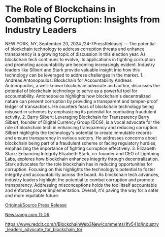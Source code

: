 # The Role of Blockchains in Combating Corruption: Insights from Industry Leaders

NEW YORK, NY, September 20, 2024 /24-7PressRelease/ -- The potential of blockchain technology to address corruption threats and enhance transparency is a growing topic of discussion in this election year. As blockchain tech continues to evolve, its applications in fighting corruption and promoting accountability are becoming increasingly evident. Industry leaders like Silbert and Stark provide valuable insight into how this technology can be leveraged to address challenges in the market.  1.	Andreas Antonopoulos: Blockchain for Accountability  Andreas Antonopoulos, a well-known blockchain advocate and author, discusses the potential of blockchain technology to serve as a powerful tool for accountability. Antonopoulos highlights how blockchain's decentralized nature can prevent corruption by providing a transparent and tamper-proof ledger of transactions. He counters fears of blockchain technology being misused in schemes by emphasizing its potential for combating fraudulent activity.   2.	Barry Silbert: Leveraging Blockchain for Transparency  Barry Silbert, founder of Digital Currency Group (DCG), is a vocal advocate for the role of blockchain tech in enhancing transparency and reducing corruption. Silbert highlights the technology's potential to create immutable records and ensure transparency in various sectors. He addresses concerns about blockchain being part of a fraudulent scheme or facing regulatory hurdles, emphasizing the importance of fighting corruption effectively.   3.	Elizabeth Stark: Enhancing Integrity   Elizabeth Stark, co-founder and CEO of Lightning Labs, explores how blockchain enhances integrity through decentralization. Stark advocates for the role blockchain has in reducing opportunities for corruption. Focusing on this highlights the technology's potential to foster integrity and accountability across the board.   As blockchain tech advances, industry leaders highlight the potential to combat corruption and promote transparency. Addressing misconceptions holds the tool itself accountable and enforces proper implementation. Overall, it's paving the way for a safer and more equitable future. 

[Original/Source Press Release](https://www.24-7pressrelease.com/press-release/514526/the-role-of-blockchains-in-combating-corruption-insights-from-industry-leaders)
                    

[Newsramp.com TLDR](None) 

https://www.reddit.com/r/BlockchainWeb3New/comments/1fv541d/industry_leaders_advocate_for_blockchain_to/
